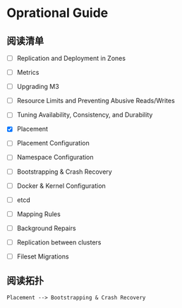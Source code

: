 # Oprational Guide

## 阅读清单

- [ ] Replication and Deployment in Zones
- [ ] Metrics
- [ ] Upgrading M3
- [ ] Resource Limits and Preventing Abusive Reads/Writes
- [ ] Tuning Availability, Consistency, and Durability
- [x] Placement
- [ ] Placement Configuration
- [ ] Namespace Configuration
- [ ] Bootstrapping & Crash Recovery
- [ ] Docker & Kernel Configuration
- [ ] etcd
- [ ] Mapping Rules
- [ ] Background Repairs
- [ ] Replication between clusters
- [ ] Fileset Migrations


## 阅读拓扑

```mermaid
Placement --> Bootstrapping & Crash Recovery
```



